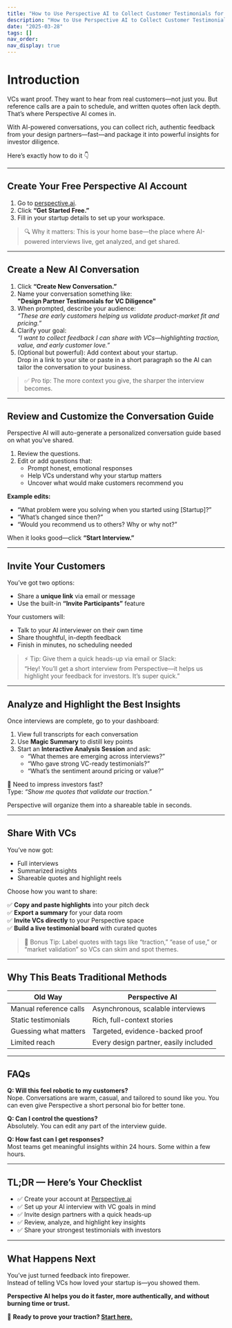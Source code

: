 ```yaml
---
title: "How to Use Perspective AI to Collect Customer Testimonials for VCs"
description: "How to Use Perspective AI to Collect Customer Testimonials for VCs"
date: "2025-03-28"
tags: []
nav_order: 
nav_display: true
---
```


# Introduction

VCs want proof. They want to hear from real customers—not just you. But reference calls are a pain to schedule, and written quotes often lack depth. That’s where Perspective AI comes in.

With AI-powered conversations, you can collect rich, authentic feedback from your design partners—fast—and package it into powerful insights for investor diligence.

Here’s exactly how to do it 👇

---

## Create Your Free Perspective AI Account

1. Go to [perspective.ai](https://perspective.ai).
2. Click **“Get Started Free.”**
3. Fill in your startup details to set up your workspace.

> 🔍 Why it matters: This is your home base—the place where AI-powered interviews live, get analyzed, and get shared.

---

## Create a New AI Conversation

1. Click **“Create New Conversation.”**
2. Name your conversation something like:  
   **"Design Partner Testimonials for VC Diligence"**
3. When prompted, describe your audience:  
   _“These are early customers helping us validate product-market fit and pricing.”_
4. Clarify your goal:  
   _“I want to collect feedback I can share with VCs—highlighting traction, value, and early customer love.”_
5. (Optional but powerful): Add context about your startup.  
   Drop in a link to your site or paste in a short paragraph so the AI can tailor the conversation to your business.

> ✅ Pro tip: The more context you give, the sharper the interview becomes.

---

## Review and Customize the Conversation Guide

Perspective AI will auto-generate a personalized conversation guide based on what you’ve shared.

1. Review the questions.
2. Edit or add questions that:
   - Prompt honest, emotional responses
   - Help VCs understand why your startup matters
   - Uncover what would make customers recommend you

**Example edits:**
- “What problem were you solving when you started using [Startup]?”
- “What’s changed since then?”
- “Would you recommend us to others? Why or why not?”

When it looks good—click **“Start Interview.”**

---

## Invite Your Customers

You’ve got two options:
- Share a **unique link** via email or message
- Use the built-in **“Invite Participants”** feature

Your customers will:
- Talk to your AI interviewer on their own time
- Share thoughtful, in-depth feedback
- Finish in minutes, no scheduling needed

> ⚡ Tip: Give them a quick heads-up via email or Slack:  
> “Hey! You’ll get a short interview from Perspective—it helps us highlight your feedback for investors. It’s super quick.”

---

## Analyze and Highlight the Best Insights

Once interviews are complete, go to your dashboard:

1. View full transcripts for each conversation
2. Use **Magic Summary** to distill key points
3. Start an **Interactive Analysis Session** and ask:
   - “What themes are emerging across interviews?”
   - “Who gave strong VC-ready testimonials?”
   - “What’s the sentiment around pricing or value?”

🎯 Need to impress investors fast?  
Type: _“Show me quotes that validate our traction.”_

Perspective will organize them into a shareable table in seconds.

---

## Share With VCs

You’ve now got:
- Full interviews  
- Summarized insights  
- Shareable quotes and highlight reels

Choose how you want to share:

✅ **Copy and paste highlights** into your pitch deck  
✅ **Export a summary** for your data room  
✅ **Invite VCs directly** to your Perspective space  
✅ **Build a live testimonial board** with curated quotes

> 🎁 Bonus Tip: Label quotes with tags like “traction,” “ease of use,” or “market validation” so VCs can skim and spot themes.

---

## Why This Beats Traditional Methods

| Old Way                   | Perspective AI                          |
|--------------------------|------------------------------------------|
| Manual reference calls   | Asynchronous, scalable interviews        |
| Static testimonials      | Rich, full-context stories               |
| Guessing what matters    | Targeted, evidence-backed proof          |
| Limited reach            | Every design partner, easily included    |

---

## FAQs

**Q: Will this feel robotic to my customers?**  
Nope. Conversations are warm, casual, and tailored to sound like you. You can even give Perspective a short personal bio for better tone.

**Q: Can I control the questions?**  
Absolutely. You can edit any part of the interview guide.

**Q: How fast can I get responses?**  
Most teams get meaningful insights within 24 hours. Some within a few hours.

---

## TL;DR — Here’s Your Checklist

- ✅ Create your account at [Perspective.ai](https://perspective.ai)  
- ✅ Set up your AI interview with VC goals in mind  
- ✅ Invite design partners with a quick heads-up  
- ✅ Review, analyze, and highlight key insights  
- ✅ Share your strongest testimonials with investors  

---

## What Happens Next

You’ve just turned feedback into firepower.  
Instead of telling VCs how loved your startup is—you showed them.

**Perspective AI helps you do it faster, more authentically, and without burning time or trust.**

🎯 **Ready to prove your traction? [Start here.](https://perspective.ai)**
